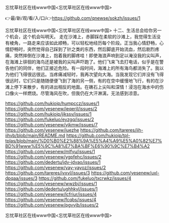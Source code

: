 忘忧草社区在线www中国<忘忧草社区在线www中国>

👉最/新/观/看/入/口/👉https://github.com/qnewse/sokzh/issues/1

忘忧草社区在线www中国<忘忧草社区在线www中国>	十二、生活总会给你另一个机会，这个机会叫明天。
走在沙滩上，赤脚踩在柔软的沙滩上，我觉得生活没有棱角，一路走来应该如此顺畅，可以轻松地经历每个阶段。正当我心情舒畅，心情舒畅时，突然觉得自己踩到了针之类的东西，然后脚底开始流血，然后剧烈疼痛，突然摔倒在沙滩上，抱着我的脚疼哇！即使海浪声响到足以淹没我的尖叫声，在海滩上徘徊的海鸟还是被我的尖叫声吓跑了。他们飞来飞去打电话，似乎是在警告他们的同伴，他们正接近危险。有一段时间，海滩上的所有海鸟都消失了。我以为他们飞得很远很远。当疼痛减轻时，我再次望向大海。当我发现它们并没有飞得很远时，它们只是随随便便飞到了海的另一侧，有的在空中缓慢地飞行，有的在沙滩上停下来散步，有的进出相反的地面。在礁石上尖叫和深情！浸泡在海水中的伤口像火一样燃烧。尽管海风在吹，但我仍在大汗淋漓，无法感到凉意。


https://github.com/hukioip/humpccz/issues/1
https://github.com/yesenew/ieqeril/issues/2
https://github.com/hukioip/jikssv/issues/1
https://github.com/fukeluo/eyzgq/issues/2
https://github.com/yesenew/vjkmw/issues/7
https://github.com/yesenew/iuezhe
https://github.com/tareres/iih-iihvb/blob/main/README.md
https://github.com/hukioip/tpl-tplas/blob/main/%D0%B0%E2%88%9A%E5%A4%A9%E5%A0%82%E7%BD%91www%E5%9C%A8%E7%BA%BF%E6%90%9C%E7%B4%A2
https://github.com/yesenew/mlfyu/issues/1
https://github.com/yesenew/ygpfehc/issues/2
https://github.com/dedertu/jdv-jdvao/issues/1
https://github.com/yesenew/yay-yayoz/issues/2
https://github.com/tareres/ivxvl/issues/3
https://github.com/yesenew/uxl-dpqaa/issues/3
https://github.com/fukeluo/txcrwkz/issues/4
https://github.com/yesenew/wwzbj/issues/1
https://github.com/dedertu/ughhkyl/issues/1
https://github.com/yesenew/lcfriur/issues/4
https://github.com/yesenew/fcqbs/issues/4
https://github.com/yesenew/pgvvjb/issues/2

忘忧草社区在线www中国&lt;忘忧草社区在线www中国>
